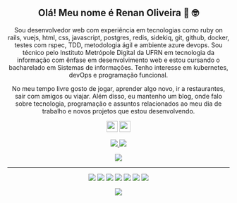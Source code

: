 <h2 align="center">Olá! Meu nome é Renan Oliveira 👋 🤓</h2>
<p align="center">Sou desenvolvedor web com experiência em tecnologias como ruby on rails, vuejs, html, css, javascript, postgres, redis, sidekiq, git, github, docker, testes com rspec, TDD, metodologia ágil e ambiente azure devops.
  Sou técnico pelo Instituto Metrópole Digital da UFRN em tecnologia da informação com ênfase em desenvolvimento web e estou cursando o bacharelado em Sistemas de informações. Tenho interesse em kubernetes, devOps e programação funcional.
</p>

<p align="center">No meu tempo livre gosto de jogar, aprender algo novo, ir a restaurantes, sair com amigos ou viajar. Além disso, eu mantenho um blog, onde falo sobre tecnologia, programação e assuntos relacionados ao meu dia de trabalho e novos projetos que estou desenvolvendo.
</p>

<p align="center">
  <a href="https://www.linkedin.com/in/renanoliveirarodrigues/"><img src="https://img.shields.io/badge/linkedin-%230077B5.svg?&style=for-the-badge&logo=linkedin&logoColor=white" height=25></a>
  <a href="https://www.instagram.com/orenan_oliver/"><img src="https://img.shields.io/badge/instagram-%23E4405F.svg?&style=for-the-badge&logo=instagram&logoColor=white" height=25></a> 
</p>

<p align=center>
  <a href="https://github.com/renanorodrigues">
    <img src="https://badges.pufler.dev/visits/renanorodrigues/renanorodrigues?style=flat-square&color=black&logo=github">
  </a>
  <a href="https://github.com/renanorodrigues?tab=repositories">
    <img src="https://badges.pufler.dev/repos/renanorodrigues?style=flat-square&color=black&logo=github">
  </a>
</p>
<p align="center">
<a href="https://github.com/renanorodrigues"><img src="https://img.shields.io/github/followers/renanorodrigues?style=social"></a>
</p>

<hr>
<p align="center">
  <img src="https://img.shields.io/badge/Ruby%20-%23FF6F00.svg?&style=for-the-badge&logo=Ruby&logoColor=white" />
  <img src="https://img.shields.io/badge/RubyOnRails%20-%23D00000.svg?&style=for-the-badge&logo=RubyOnRails&logoColor=white"/>
  <img src="https://img.shields.io/badge/javascript%20-%23323330.svg?&style=for-the-badge&logo=javascript&logoColor=%23F7DF1E"/>
  <img src="https://img.shields.io/badge/html5%20-%23E34F26.svg?&style=for-the-badge&logo=html5&logoColor=white"/>
  <img src="https://img.shields.io/badge/css3%20-%231572B6.svg?&style=for-the-badge&logo=css3&logoColor=white"/>
  <img src="https://img.shields.io/badge/git%20-%23F05033.svg?&style=for-the-badge&logo=git&logoColor=white"/>
  <img src="https://img.shields.io/badge/github%20-%23121011.svg?&style=for-the-badge&logo=github&logoColor=white"/>
</p>

<p align=center>  
  <img align=center src="https://github-readme-stats.vercel.app/api?username=renanorodrigues&show_icons=true&theme=radical">
</p>

